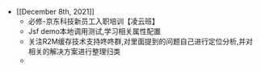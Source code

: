 - [[December 8th, 2021]]
    - 必修-京东科技新员工入职培训【凌云班】
    - Jsf demo本地调用测试,学习相关属性配置
    - 关注R2M缓存技术支持咚咚群,对里面提到的问题自己进行定位分析,并对相关的解决方案进行整理归类
    - 
